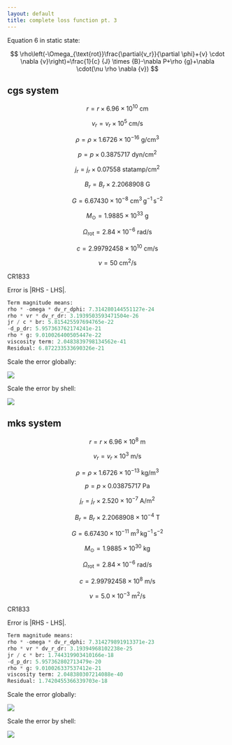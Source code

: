 ```yaml
---
layout: default
title: complete loss function pt. 3
---
```


Equation 6 in static state:

$$
\rho\left(-\Omega_{\text{rot}}\frac{\partial{v_r}}{\partial \phi}+{v} \cdot \nabla {v}\right)=\frac{1}{c} {J} \times {B}-\nabla P+\rho {g}+\nabla \cdot(\nu \rho \nabla {v})
$$

## cgs system

$$
r = r \times 6.96 \times 10^{10}\ \text{cm}
$$

$$
v_r = v_r \times 10^{5}\ \text{cm/s}
$$

$$
\rho = \rho \times 1.6726 \times 10^{-16}\ \text{g/cm}^3
$$

$$
p = p \times 0.3875717\ \text{dyn/cm}^2
$$

$$
j_r = j_r \times 0.07558\ \text{statamp/cm}^2
$$

$$
B_r = B_r \times 2.2068908\ \text{G}
$$

$$
G = 6.67430 \times 10^{-8}\ \text{cm}^3\,\text{g}^{-1}\,\text{s}^{-2}
$$

$$
M_{\odot} = 1.9885 \times 10^{33}\ \text{g}
$$

$$
\Omega_{\text{rot}} = 2.84 \times 10^{-6}\ \text{rad/s}
$$

$$
c = 2.99792458 \times 10^{10}\ \text{cm/s}
$$

$$
\nu = 50\ \text{cm}^2/\text{s}
$$


CR1833

Error is \|RHS - LHS\|.

```py
Term magnitude means:
rho * -omega * dv_r_dphi: 7.314280144551127e-24
rho * vr * dv_r_dr: 3.1939503593471504e-26
jr / c * br: 5.815425597694765e-22
-d_p_dr: 5.957363762174241e-21
rho * g: 9.010026400505447e-22
viscosity term: 2.0483839798134562e-41
Residual: 6.872233533690326e-21
```

Scale the error globally:

<img src="resources/week_38/cr1833-full-loss-glob-cgs.gif">

Scale the error by shell:

<img src="resources/week_38/cr1833-full-loss-local-cgs.gif">


## mks system

$$
r = r \times 6.96 \times 10^{8}\ \text{m}
$$

$$
v_r = v_r \times 10^{3}\ \text{m/s}
$$

$$
\rho = \rho \times 1.6726 \times 10^{-13}\ \text{kg/m}^3
$$

$$
p = p \times 0.03875717\ \text{Pa}
$$

$$
j_r = j_r \times 2.520 \times 10^{-7}\ \text{A/m}^2
$$

$$
B_r = B_r \times 2.2068908 \times 10^{-4}\ \text{T}
$$

$$
G = 6.67430 \times 10^{-11}\ \text{m}^3\,\text{kg}^{-1}\,\text{s}^{-2}
$$

$$
M_{\odot} = 1.9885 \times 10^{30}\ \text{kg}
$$

$$
\Omega_{\text{rot}} = 2.84 \times 10^{-6}\ \text{rad/s}
$$

$$
c = 2.99792458 \times 10^{8}\ \text{m/s}
$$

$$
\nu = 5.0 \times 10^{-3}\ \text{m}^2/\text{s}
$$


CR1833

Error is \|RHS - LHS\|.

```py
Term magnitude means:
rho * -omega * dv_r_dphi: 7.314279891913371e-23
rho * vr * dv_r_dr: 3.19394968102238e-25
jr / c * br: 1.744319903410166e-18
-d_p_dr: 5.957362802713479e-20
rho * g: 9.010026337537412e-21
viscosity term: 2.048380307214088e-40
Residual: 1.7420455366339703e-18
```

Scale the error globally:

<img src="resources/week_38/cr1833-full-loss-glob-mks.gif">

Scale the error by shell:

<img src="resources/week_38/cr1833-full-loss-local-mks.gif">

